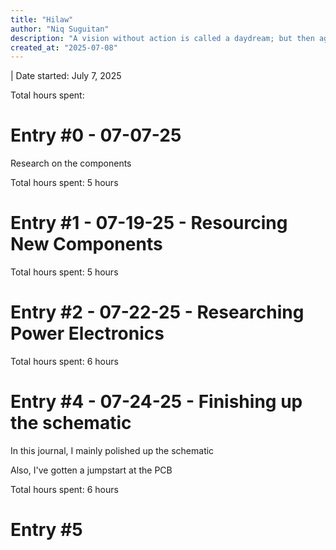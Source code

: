 ```yaml
---
title: "Hilaw"
author: "Niq Suguitan"
description: "A vision without action is called a daydream; but then again, action without a vision is called a nightmare."
created_at: "2025-07-08"
---
```


| Date started: July 7, 2025

Total hours spent:

# Entry #0 - 07-07-25

Research on the components



Total hours spent: 5 hours

# Entry #1 - 07-19-25 - Resourcing New Components


Total hours spent: 5 hours


# Entry #2 - 07-22-25 - Researching Power Electronics

Total hours spent: 6 hours

# Entry #4 - 07-24-25 - Finishing up the schematic

In this journal, I mainly polished up the schematic


Also, I've gotten a jumpstart at the PCB

Total hours spent: 6 hours

# Entry #5